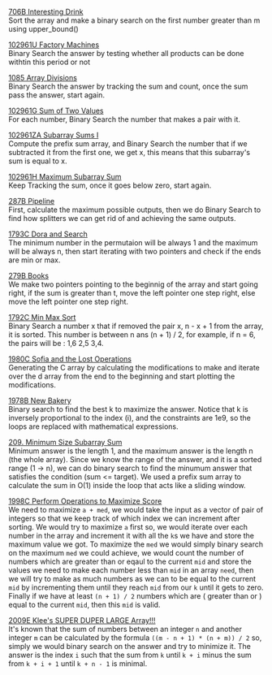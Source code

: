 [706B Interesting Drink](https://codeforces.com/problemset/problem/706/B/ "706B Interesting Drink")<br>
Sort the array and make a binary search on the first number greater than m using upper_bound() <br>

[102961U Factory Machines](https://codeforces.com/problemset/gymProblem/102961/U "102961U Factory Machines") <br>
Binary Search the answer by testing whether all products can be done withtin this period or not <br>

[1085 Array Divisions](https://cses.fi/problemset/task/1085 "1085 Array Divisions") <br>
Binary Search the answer by tracking the sum and count, once the sum pass the answer, start again. <br>

[102961G Sum of Two Values](https://codeforces.com/problemset/gymProblem/102961/G "102961G Sum of Two Values") <br>
For each number, Binary Search the number that makes a pair with it. <br>

[102961ZA Subarray Sums I](https://codeforces.com/problemset/gymProblem/102961/ZA "102961ZA Subarray Sums I") <br>
Compute the prefix sum array, and Binary Search the number that if we subtracted it from the first one, we get x, this means that this subarray's sum is equal to x. <br>

[102961H Maximum Subarray Sum](https://codeforces.com/problemset/gymProblem/102961/H "102961H Maximum Subarray Sum") <br>
Keep Tracking the sum, once it goes below zero, start again. <br>

[287B Pipeline](https://codeforces.com/problemset/problem/287/B "287B Pipeline") <br>
First, calculate the maximum possible outputs, then we do Binary Search to find how splitters we can get rid of and achieving the same outputs. <br>

[1793C Dora and Search](https://codeforces.com/problemset/problem/1793/C "1793C Dora and Search") <br>
The minimum number in the permutaion will be always 1 and the maximum will be always n, then start iterating with two pointers and check if the ends are min or max. <br>

[279B Books](https://codeforces.com/problemset/problem/279/B "279B Books") <br>
We make two pointers pointing to the beginnig of the array and start going right, if the sum is greater than t, move the left pointer one step right, else move the left pointer one step right. <br>

[1792C Min Max Sort](https://codeforces.com/problemset/problem/1792/C "1792C Min Max Sort") <br>
Binary Search a number x that if removed the pair x, n - x + 1 from the array, it is sorted. This number is between n ans (n + 1) / 2, for example, if n = 6, the pairs will be : 1,6 2,5 3,4. <br>

[1980C Sofia and the Lost Operations](https://codeforces.com/contest/1980/problem/C "1980C Sofia and the Lost Operations") <br>
Generating the C array by calculating the modifications to make and iterate over the d array from the end to the beginning and start plotting the modifications. <br>

[1978B New Bakery](https://codeforces.com/contest/1978/problem/B "1978B New Bakery") <br>
Binary search to find the best k to maximize the answer. Notice that k is inversely proportional to the index (i), and the constraints are 1e9, so the loops are replaced with mathematical expressions. <br>

[209. Minimum Size Subarray Sum](https://leetcode.com/problems/minimum-size-subarray-sum/description/ "209. Minimum Size Subarray Sum") <br>
Minimum answer is the length 1, and the maximum answer is the length n (the whole array). Since we know the range of the answer, and it is a sorted range (1 -> n), we can do binary search to find the minumum answer that satisfies the condition (sum <= target). We used a prefix sum array to calculate the sum in O(1) inside the loop that acts like a sliding window.<br>

[1998C Perform Operations to Maximize Score](https://codeforces.com/contest/1998/problem/C "1998C Perform Operations to Maximize Score") <br>
We need to maximize `a + med`, we would take the input as a vector of pair of integers so that we keep track of which index we can increment after sorting. We would try to maximize `a` first so, we would iterate over each number in the array and increment it with all the `k`s we have and store the maximum value we got. To maximize the `med` we would simply binary search on the maximum `med` we could achieve, we would count the number of numbers which are greater than or eqaul to the current `mid` and store the values we need to make each number less than `mid` in an array `need`, then we will try to make as much numbers as we can to be equal to the current `mid` by incrementing them until they reach `mid` from our `k` until it gets to zero. Finally if we have at least `(n + 1) / 2` numbers which are ( greater than or ) equal to the current `mid`, then this `mid` is valid. <br>

[2009E Klee's SUPER DUPER LARGE Array!!!](https://codeforces.com/contest/2009/problem/E "2009E Klee's SUPER DUPER LARGE Array!!!") <br>
It's known that the sum of numbers between an integer `n` and another integer `m` can be calculated by the formula `((m - n + 1) * (n + m)) / 2` so, simply we would binary search on the answer and try to minimize it. The answer is the index `i` such that the sum from `k` until `k + i` minus the sum from `k + i + 1` until `k + n - 1` is minimal. <br>
